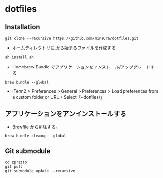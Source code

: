 # dotfiles

## Installation

```shell
git clone --recursive https://github.com/mine6ra/dotfiles.git
```

- ホームディレクトリに.から始まるファイルを作成する

```shell
sh install.sh
```

- Homebrew Bundle でアプリケーションをインストール/アップグレードする

```shell
brew bundle --global
```

- iTerm2 > Preferences > General > Preferences > Load preferences from a custom folder or URL > Select「~dotfiles/」

## アプリケーションをアンインストールする

- Brewfile から削除する。

```shell
brew bundle cleanup --global
```

## Git submodule

```shell
cd zprezto
git pull
git submodule update --recursive
```
